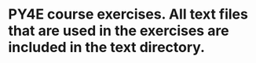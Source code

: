 # PY4E course exercises. All text files that are used in the exercises are included in the text directory.
